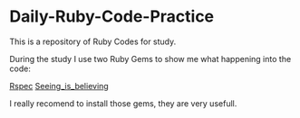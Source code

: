 # Daily-Ruby-Code-Practice
This is a repository of Ruby Codes for study.

During the study I use two Ruby Gems to show me what happening into the code:

[Rspec](https://github.com/rspec/rspec-rails)
[Seeing_is_believing](https://github.com/JoshCheek/seeing_is_believing)

I really recomend to install those gems, they are very usefull.

